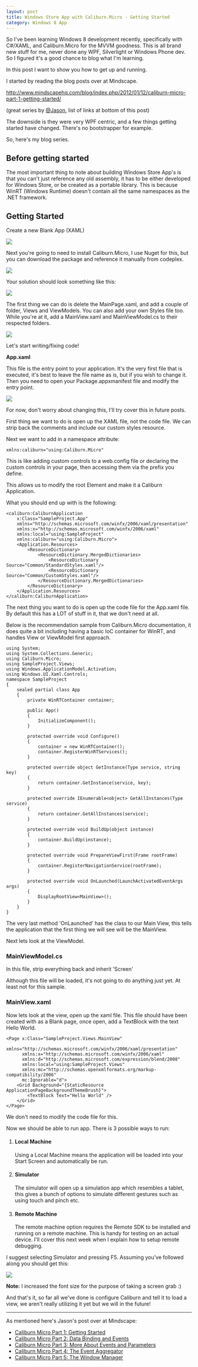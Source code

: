 ```yaml
---
layout: post
title: Windows Store App with Caliburn.Micro - Getting Started
category: Windows 8 App
---
```


So I've been learning Windows 8 development recently, specifically with C#/XAML, and Caliburn.Micro for the MVVM goodness. This is all brand new stuff for me, never done any WPF, Silverlight or Windows Phone dev. So I figured it's a good chance to blog what I'm learning.

In this post I want to show you how to get up and running.

I started by reading the blog posts over at Mindscape.

<a href="http://www.mindscapehq.com/blog/index.php/2012/01/12/caliburn-micro-part-1-getting-started/">http://www.mindscapehq.com/blog/index.php/2012/01/12/caliburn-micro-part-1-getting-started/</a>

(great series by <a href="https://twitter.com/QuantumNgtmare">@Jason</a>, list of links at bottom of this post)

The downside is they were very WPF centric, and a few things getting started have changed. There's no bootstrapper for example.

So, here's my blog series.

## Before getting started ##

The most important thing to note about building Windows Store App's is that you can't just reference any old assembly, it has to be either developed for Windows Store, or be created as a portable library. This is because WinRT (Windows Runtime) doesn't contain all the same namespaces as the .NET framework.

## Getting Started ##

Create a new Blank App (XAML)

<img src="/images/windows-store-start-1.png" />

Next you're going to need to install Caliburn.Micro, I use Nuget for this, but you can download the package and reference it manually from codeplex.

<img src="/images/windows-store-start-2.png" />

Your solution should look something like this:

<img src="/images/windows-store-start-3.png" />

The first thing we can do is delete the MainPage.xaml, and add a couple of folder, Views and ViewModels. You can also add your own Styles file too. While you're at it, add a MainView.xaml and MainViewModel.cs to their respected folders.

<img src="/images/windows-store-start-4.png" />

Let's start writing/fixing code!

**App.xaml**

This file is the entry point to your application. It's the very first file that is executed, it's best to leave the file name as is, but if you wish to change it. Then you need to open your Package.appxmanifest file and modify the entry point.

<img src="/images/windows-store-start-5.png" />

For now, don't worry about changing this, I'll try cover this in future posts.

First thing we want to do is open up the XAML file, not the code file. We can strip back the comments and include our custom styles resource.

Next we want to add in a namespace attribute:

    xmlns:caliburn="using:Caliburn.Micro"

This is like adding custom controls to a web.config file or declaring the custom controls in your page, then accessing them via the prefix you define.

This allows us to modify the root Element and make it a Caliburn Application.

What you should end up with is the following:

    <caliburn:CaliburnApplication
        x:Class="SampleProject.App"
        xmlns="http://schemas.microsoft.com/winfx/2006/xaml/presentation"
        xmlns:x="http://schemas.microsoft.com/winfx/2006/xaml"
        xmlns:local="using:SampleProject"
        xmlns:caliburn="using:Caliburn.Micro">
        <Application.Resources>
            <ResourceDictionary>
                <ResourceDictionary.MergedDictionaries>
                    <ResourceDictionary Source="Common/StandardStyles.xaml"/>
                    <ResourceDictionary Source="Common/CustomStyles.xaml"/>
                </ResourceDictionary.MergedDictionaries>
            </ResourceDictionary>
        </Application.Resources>
    </caliburn:CaliburnApplication>

The next thing you want to do is open up the code file for the App.xaml file. By default this has a LOT of stuff in it, that we don't need at all.

Below is the recommendation sample from Caliburn.Micro documentation, it does quite a bit including having a basic IoC container for WinRT, and handles View or ViewModel first approach.

    using System;
    using System.Collections.Generic;
    using Caliburn.Micro;
    using SampleProject.Views;
    using Windows.ApplicationModel.Activation;
    using Windows.UI.Xaml.Controls;
    namespace SampleProject
    {
        sealed partial class App
        {
            private WinRTContainer container;

            public App()
            {
                InitializeComponent();
            }

            protected override void Configure()
            {
                container = new WinRTContainer();
                container.RegisterWinRTServices();
            }

            protected override object GetInstance(Type service, string key)
            {
                return container.GetInstance(service, key);
            }

            protected override IEnumerable<object> GetAllInstances(Type service)
            {
                return container.GetAllInstances(service);
            }

            protected override void BuildUp(object instance)
            {
                container.BuildUp(instance);
            }

            protected override void PrepareViewFirst(Frame rootFrame)
            {
                container.RegisterNavigationService(rootFrame);
            }

            protected override void OnLaunched(LaunchActivatedEventArgs args)
            {
                DisplayRootView<MainView>();
            }
        }
    }

The very last method 'OnLaunched' has the class to our Main View, this tells the application that the first thing we will see will be the MainView.

Next lets look at the ViewModel.

### MainViewModel.cs ###

In this file, strip everything back and inherit 'Screen'

Although this file will be loaded, it's not going to do anything just yet. At least not for this sample.

### MainView.xaml ###

Now lets look at the view, open up the xaml file. This file should have been created with as a Blank page, once open, add a TextBlock with the text Hello World.

    <Page x:Class="SampleProject.Views.MainView"
          xmlns="http://schemas.microsoft.com/winfx/2006/xaml/presentation"
          xmlns:x="http://schemas.microsoft.com/winfx/2006/xaml"
          xmlns:d="http://schemas.microsoft.com/expression/blend/2008"
          xmlns:local="using:SampleProject.Views"
          xmlns:mc="http://schemas.openxmlformats.org/markup-compatibility/2006"
          mc:Ignorable="d">
        <Grid Background="{StaticResource ApplicationPageBackgroundThemeBrush}">
            <TextBlock Text="Hello World" />
        </Grid>
    </Page>

We don't need to modify the code file for this.

Now we should be able to run app. There is 3 possible ways to run:

1. #### Local Machine ####
   Using a Local Machine means the application will be loaded into your Start Screen and automatically be run.

2. #### Simulator ####
   The simulator will open up a simulation app which resembles a tablet, this gives a bunch of options to simulate different gestures such as using touch and pinch etc.

3. #### Remote Machine ####
   The remote machine option requires the Remote SDK to be installed and running on a remote machine. This is handy for testing on an actual device. I'll cover this next week when I explain how to setup remote debugging.

I suggest selecting Simulator and pressing F5. Assuming you've followed along you should get this:

<img src="/images/windows-store-start-6.png" />

<span class="note"><strong>Note:</strong> I increased the font size for the purpose of taking a screen grab :)</span>

And that's it, so far all we've done is configure Caliburn and tell it to load a view, we aren't really utilizing it yet but we will in the future!

****

As mentioned here's Jason's post over at Mindscape:

* <a href="http://www.mindscapehq.com/blog/index.php/2012/01/12/caliburn-micro-part-1-getting-started/">Caliburn Micro Part 1: Getting Started</a>
* <a href="http://www.mindscapehq.com/blog/index.php/2012/01/16/caliburn-micro-part-2-data-binding-and-events/">Caliburn Micro Part 2: Data Binding and Events</a>
* <a href="http://www.mindscapehq.com/blog/index.php/2012/01/24/caliburn-micro-part-3-more-about-events-and-parameters/">Caliburn Micro Part 3: More About Events and Parameters</a>
* <a href="http://www.mindscapehq.com/blog/index.php/2012/02/01/caliburn-micro-part-4-the-event-aggregator/">Caliburn Micro Part 4: The Event Aggregator</a>
* <a href="http://www.mindscapehq.com/blog/index.php/2012/03/13/caliburn-micro-part-5-the-window-manager/">Caliburn Micro Part 5: The Window Manager</a>
